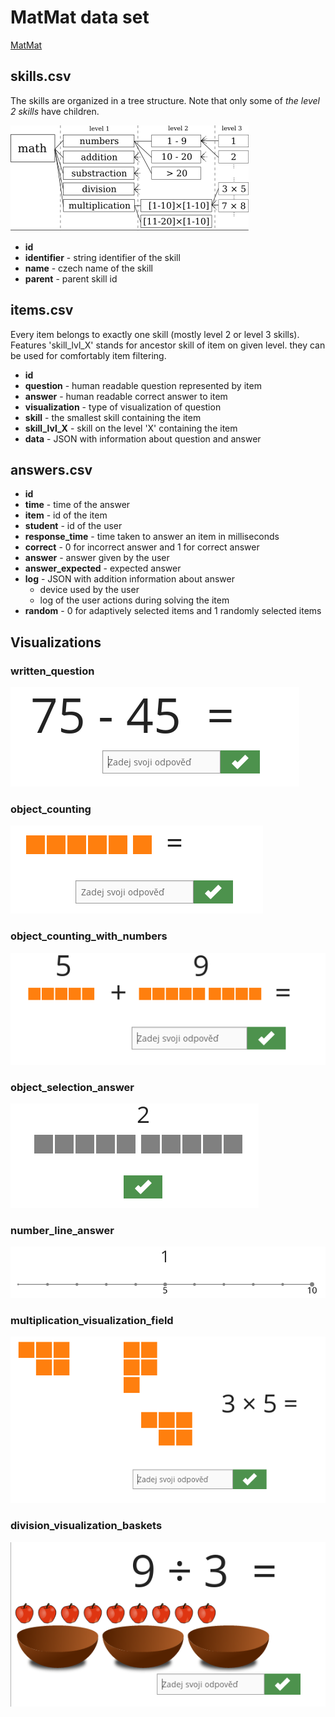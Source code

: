 # MatMat data set

[MatMat](https://matmat.cz)


## skills.csv

The skills are organized in a tree structure. 
Note that only some of *the level 2 skills* have children. 

 ![Skill tree](skills.png)

 - **id**
 - **identifier** - string identifier of the skill
 - **name** - czech name of the skill
 - **parent** - parent skill id


## items.csv

Every item belongs to exactly one skill (mostly level 2 or level 3 skills). 
Features 'skill_lvl_X' stands for ancestor skill of item on given level. 
they can be used for comfortably item filtering. 

 - **id**
 - **question** - human readable question represented by item
 - **answer** - human readable correct answer to item
 - **visualization** - type of visualization of question
 - **skill** - the smallest skill containing the item
 - **skill_lvl_X** - skill on the level 'X' containing the item
 - **data** - JSON with information about question and answer


## answers.csv
 - **id**
 - **time** - time of the answer
 - **item** - id of the item
 - **student** - id of the user
 - **response_time** - time taken to answer an item in milliseconds
 - **correct** - 0 for incorrect answer and 1 for correct answer
 - **answer** - answer given by the user
 - **answer_expected** - expected answer
 - **log** - JSON with addition information about answer
    - device used by the user
    - log of the user actions during solving the item
 - **random** - 0 for adaptively selected items and 1 randomly selected items 


## Visualizations

### written_question
![written_question](written_question.png)

### object_counting
 ![object_counting](object_counting.png)

### object_counting_with_numbers
 ![object_counting_with_numbers](object_counting_with_numbers.png)

### object_selection_answer
 ![object_selection_answer](object_selection_answer.png)

### number_line_answer
 ![number_line_answer](number_line_answer.png)

### multiplication_visualization_field
 ![multiplication_visualization_field](multiplication_visualization_field.png)

### division_visualization_baskets
 ![division_visualization_baskets](division_visualization_baskets.png)

